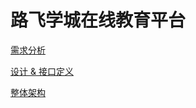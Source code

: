 # 路飞学城在线教育平台

[需求分析](https://alex007.blog.csdn.net/article/details/105940198)

[设计 & 接口定义](https://alex007.blog.csdn.net/article/details/106220539)

[整体架构](https://alex007.blog.csdn.net/article/details/106220934)
